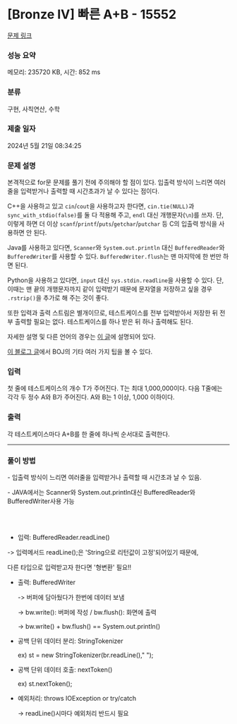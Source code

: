 # [Bronze IV] 빠른 A+B - 15552 

[문제 링크](https://www.acmicpc.net/problem/15552) 

### 성능 요약

메모리: 235720 KB, 시간: 852 ms

### 분류

구현, 사칙연산, 수학

### 제출 일자

2024년 5월 21일 08:34:25

### 문제 설명

<p>본격적으로 for문 문제를 풀기 전에 주의해야 할 점이 있다. 입출력 방식이 느리면 여러 줄을 입력받거나 출력할 때 시간초과가 날 수 있다는 점이다.</p>

<p>C++을 사용하고 있고 <code>cin</code>/<code>cout</code>을 사용하고자 한다면, <code>cin.tie(NULL)</code>과 <code>sync_with_stdio(false)</code>를 둘 다 적용해 주고, <code>endl</code> 대신 개행문자(<code>\n</code>)를 쓰자. 단, 이렇게 하면 더 이상 <code>scanf</code>/<code>printf</code>/<code>puts</code>/<code>getchar</code>/<code>putchar</code> 등 C의 입출력 방식을 사용하면 안 된다.</p>

<p>Java를 사용하고 있다면, <code>Scanner</code>와 <code>System.out.println</code> 대신 <code>BufferedReader</code>와 <code>BufferedWriter</code>를 사용할 수 있다. <code>BufferedWriter.flush</code>는 맨 마지막에 한 번만 하면 된다.</p>

<p>Python을 사용하고 있다면, <code>input</code> 대신 <code>sys.stdin.readline</code>을 사용할 수 있다. 단, 이때는 맨 끝의 개행문자까지 같이 입력받기 때문에 문자열을 저장하고 싶을 경우 <code>.rstrip()</code>을 추가로 해 주는 것이 좋다.</p>

<p>또한 입력과 출력 스트림은 별개이므로, 테스트케이스를 전부 입력받아서 저장한 뒤 전부 출력할 필요는 없다. 테스트케이스를 하나 받은 뒤 하나 출력해도 된다.</p>

<p>자세한 설명 및 다른 언어의 경우는 <a href="http://www.acmicpc.net/board/view/22716">이 글</a>에 설명되어 있다.</p>

<p><a href="http://www.acmicpc.net/blog/view/55">이 블로그 글</a>에서 BOJ의 기타 여러 가지 팁을 볼 수 있다.</p>

### 입력 

 <p>첫 줄에 테스트케이스의 개수 T가 주어진다. T는 최대 1,000,000이다. 다음 T줄에는 각각 두 정수 A와 B가 주어진다. A와 B는 1 이상, 1,000 이하이다.</p>

### 출력 

 <p>각 테스트케이스마다 A+B를 한 줄에 하나씩 순서대로 출력한다.</p>
 
--------------------------- ----------------------------
### 풀이 방법
<p>- 입출력 방식이 느리면 여러줄을 입력받거나 출력할 때 시간초과 날 수 있음.</p>
<p>- JAVA에서는 Scanner와 System.out.println대신 BufferedReader와 BufferedWriter사용 가능</p>

<br></br>
- 입력: BufferedReader.readLine()
 <p>-> 입력메서드 readLine();은 'String으로 리턴값이 고정'되어있기 때문에,</p>
 <p>다른 타입으로 입력받고자 한다면 '형변환' 필요!!</p>

- 출력: BufferedWriter
  <p>-> 버퍼에 담아뒀다가 한번에 데이터 보냄</p>
  <p>-> bw.write(): 버퍼에 작성 / bw.flush(): 화면에 출력</p>
  <p>-> bw.write() + bw.flush() == System.out.println()</p>
  
- 공백 단위 데이터 분리: StringTokenizer
  <p>ex) st = new StringTokenizer(br.readLine()," ");</p>
- 공백 단위 데이터 호출: nextToken()
  <p>ex) st.nextToken();</p>

- 예외처리: throws IOException or try/catch
  <p>-> readLine()시마다 예외처리 반드시 필요</p> 
